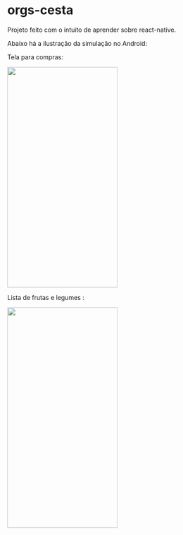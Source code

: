 # orgs-cesta

Projeto feito com o intuito de aprender sobre react-native.

Abaixo há a ilustração da simulação no Android:

Tela para compras:

<img src="https://user-images.githubusercontent.com/71856252/187304512-56b9a296-0f17-4320-82be-665a7d88b2c3.jpeg"  width="250" height="500">

Lista de frutas e legumes : 

<img src="https://user-images.githubusercontent.com/71856252/187304524-9b35ba01-b5aa-40a7-965f-3209c2b95354.jpeg"  width="250" height="500">
